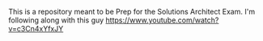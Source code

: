 This is a repository meant to be Prep for the Solutions Architect Exam. I'm following along with this guy https://www.youtube.com/watch?v=c3Cn4xYfxJY